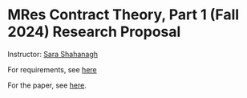 # MRes Contract Theory, Part 1 (Fall 2024) Research Proposal

Instructor: [Sara Shahanagh](https://www.sshahanaghi.com/)

For requirements, see [here](/Requirements/assignment.pdf)

For the paper, see [here](/Paper/rp.pdf).